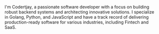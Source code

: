 I'm Codertjay, a passionate software developer with a focus on building robust backend systems and architecting innovative solutions. I specialize in Golang, Python, and JavaScript and have a track record of delivering production-ready software for various industries, including Fintech and SaaS.
